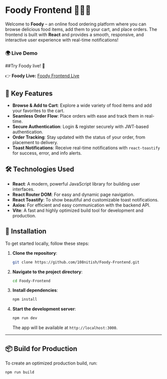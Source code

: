 # Foody Frontend 🍔🍕🥗

Welcome to **Foody** – an online food ordering platform where you can browse delicious food items, add them to your cart, and place orders. The frontend is built with **React** and provides a smooth, responsive, and interactive user experience with real-time notifications!

### 🌍 Live Demo
##Try Foody live! 🍴

👉 **Foody Live:** [Foody Frontend Live](https://foody-frontend-hwxg.onrender.com/)


## 🚀 Key Features
- **Browse & Add to Cart**: Explore a wide variety of food items and add your favorites to the cart.
- **Seamless Order Flow**: Place orders with ease and track them in real-time.
- **Secure Authentication**: Login & register securely with JWT-based authentication.
- **Order Tracking**: Stay updated with the status of your order, from placement to delivery.
- **Toast Notifications**: Receive real-time notifications with `react-toastify` for success, error, and info alerts.

## 🛠️ Technologies Used
- **React**: A modern, powerful JavaScript library for building user interfaces.
- **React Router DOM**: For easy and dynamic page navigation.
- **React Toastify**: To show beautiful and customizable toast notifications.
- **Axios**: For efficient and easy communication with the backend API.
- **Vite**: A fast and highly optimized build tool for development and production.

## 🌟 Installation

To get started locally, follow these steps:

1. **Clone the repository**:
    ```bash
    git clone https://github.com/108nitish/Foody-Frontend.git
    ```

2. **Navigate to the project directory**:
    ```bash
    cd Foody-Frontend
    ```

3. **Install dependencies**:
    ```bash
    npm install
    ```

4. **Start the development server**:
    ```bash
    npm run dev
    ```

   The app will be available at `http://localhost:3000`.

---

## 📦 Build for Production

To create an optimized production build, run:

```bash
npm run build
